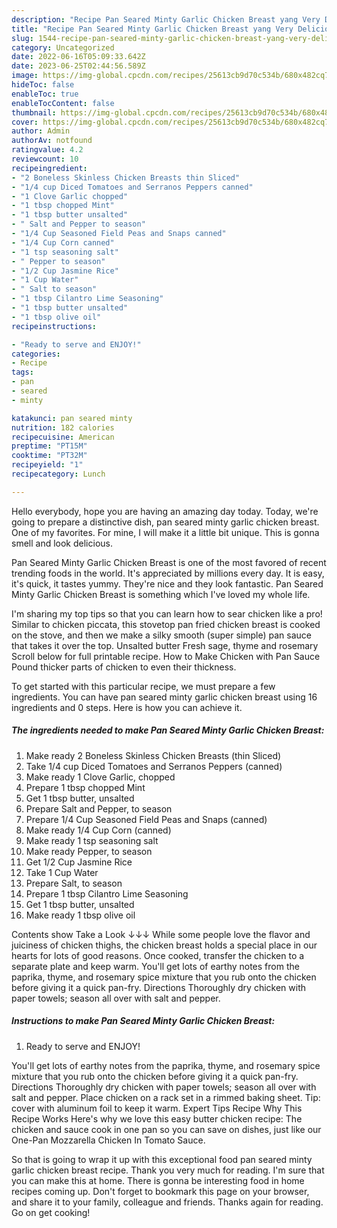 ```yaml
---
description: "Recipe Pan Seared Minty Garlic Chicken Breast yang Very Delicious"
title: "Recipe Pan Seared Minty Garlic Chicken Breast yang Very Delicious"
slug: 1544-recipe-pan-seared-minty-garlic-chicken-breast-yang-very-delicious
category: Uncategorized
date: 2022-06-16T05:09:33.642Z
date: 2023-06-25T02:44:56.589Z
image: https://img-global.cpcdn.com/recipes/25613cb9d70c534b/680x482cq70/pan-seared-minty-garlic-chicken-breast-recipe-main-photo.jpg
hideToc: false
enableToc: true
enableTocContent: false
thumbnail: https://img-global.cpcdn.com/recipes/25613cb9d70c534b/680x482cq70/pan-seared-minty-garlic-chicken-breast-recipe-main-photo.jpg
cover: https://img-global.cpcdn.com/recipes/25613cb9d70c534b/680x482cq70/pan-seared-minty-garlic-chicken-breast-recipe-main-photo.jpg
author: Admin
authorAv: notfound
ratingvalue: 4.2
reviewcount: 10
recipeingredient:
- "2 Boneless Skinless Chicken Breasts thin Sliced"
- "1/4 cup Diced Tomatoes and Serranos Peppers canned"
- "1 Clove Garlic chopped"
- "1 tbsp chopped Mint"
- "1 tbsp butter unsalted"
- " Salt and Pepper to season"
- "1/4 Cup Seasoned Field Peas and Snaps canned"
- "1/4 Cup Corn canned"
- "1 tsp seasoning salt"
- " Pepper to season"
- "1/2 Cup Jasmine Rice"
- "1 Cup Water"
- " Salt to season"
- "1 tbsp Cilantro Lime Seasoning"
- "1 tbsp butter unsalted"
- "1 tbsp olive oil"
recipeinstructions:

- "Ready to serve and ENJOY!"
categories:
- Recipe
tags:
- pan
- seared
- minty

katakunci: pan seared minty 
nutrition: 182 calories
recipecuisine: American
preptime: "PT15M"
cooktime: "PT32M"
recipeyield: "1"
recipecategory: Lunch

---
```



Hello everybody, hope you are having an amazing day today. Today, we're going to prepare a distinctive dish, pan seared minty garlic chicken breast. One of my favorites. For mine, I will make it a little bit unique. This is gonna smell and look delicious.

Pan Seared Minty Garlic Chicken Breast is one of the most favored of recent trending foods in the world. It's appreciated by millions every day. It is easy, it's quick, it tastes yummy. They're nice and they look fantastic. Pan Seared Minty Garlic Chicken Breast is something which I've loved my whole life.

I&#39;m sharing my top tips so that you can learn how to sear chicken like a pro! Similar to chicken piccata, this stovetop pan fried chicken breast is cooked on the stove, and then we make a silky smooth (super simple) pan sauce that takes it over the top. Unsalted butter Fresh sage, thyme and rosemary Scroll below for full printable recipe. How to Make Chicken with Pan Sauce Pound thicker parts of chicken to even their thickness.


To get started with this particular recipe, we must prepare a few ingredients. You can have pan seared minty garlic chicken breast using 16 ingredients and 0 steps. Here is how you can achieve it.

<!--inarticleads1-->

##### The ingredients needed to make Pan Seared Minty Garlic Chicken Breast:

1. Make ready 2 Boneless Skinless Chicken Breasts (thin Sliced)
1. Take 1/4 cup Diced Tomatoes and Serranos Peppers (canned)
1. Make ready 1 Clove Garlic, chopped
1. Prepare 1 tbsp chopped Mint
1. Get 1 tbsp butter, unsalted
1. Prepare  Salt and Pepper, to season
1. Prepare 1/4 Cup Seasoned Field Peas and Snaps (canned)
1. Make ready 1/4 Cup Corn (canned)
1. Make ready 1 tsp seasoning salt
1. Make ready  Pepper, to season
1. Get 1/2 Cup Jasmine Rice
1. Take 1 Cup Water
1. Prepare  Salt, to season
1. Prepare 1 tbsp Cilantro Lime Seasoning
1. Get 1 tbsp butter, unsalted
1. Make ready 1 tbsp olive oil


Contents show Take a Look ↓↓↓ While some people love the flavor and juiciness of chicken thighs, the chicken breast holds a special place in our hearts for lots of good reasons. Once cooked, transfer the chicken to a separate plate and keep warm. You&#39;ll get lots of earthy notes from the paprika, thyme, and rosemary spice mixture that you rub onto the chicken before giving it a quick pan-fry. Directions Thoroughly dry chicken with paper towels; season all over with salt and pepper. 

<!--inarticleads2-->

##### Instructions to make Pan Seared Minty Garlic Chicken Breast:


1. Ready to serve and ENJOY!

You&#39;ll get lots of earthy notes from the paprika, thyme, and rosemary spice mixture that you rub onto the chicken before giving it a quick pan-fry. Directions Thoroughly dry chicken with paper towels; season all over with salt and pepper. Place chicken on a rack set in a rimmed baking sheet. Tip: cover with aluminum foil to keep it warm. Expert Tips Recipe Why This Recipe Works Here&#39;s why we love this easy butter chicken recipe: The chicken and sauce cook in one pan so you can save on dishes, just like our One-Pan Mozzarella Chicken In Tomato Sauce. 

So that is going to wrap it up with this exceptional food pan seared minty garlic chicken breast recipe. Thank you very much for reading. I'm sure that you can make this at home. There is gonna be interesting food in home recipes coming up. Don't forget to bookmark this page on your browser, and share it to your family, colleague and friends. Thanks again for reading. Go on get cooking!
